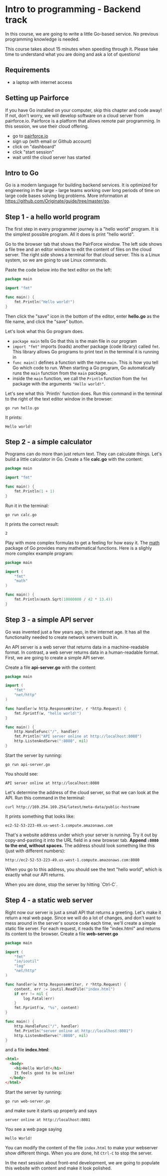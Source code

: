 # Intro to programming - Backend track

In this course,
we are going to write a little Go-based service.
No previous programming knowledge is needed.

This course takes about 15 minutes when speeding through it.
Please take time to understand what you are doing
and ask a lot of questions!


## Requirements

- a laptop with internet access


## Setting up Pairforce

If you have Go installed on your computer, skip this chapter and code away!
If not, don't worry, we will develop software on a cloud server from pairforce.io.
Pairforce is a platform that allows remote pair programming. 
In this session, we use their cloud offering.

- go to [pairforce.io](https://pairforce.io)
- sign up (with email or Github account)
- click on "dashboard"
- click "start session"
- wait until the cloud server has started


## Intro to Go

Go is a modern language for building backend services.
It is optimized for engineering in the large -
large teams working over long periods of time on large code bases solving big problems.
More information at https://github.com/Originate/guide/tree/master/go.


## Step 1 - a hello world program

The first step in every programmer journey is a "hello world" program.
It is the simplest possible program.
All it does is print "hello world".

Go to the browser tab that shows the PairForce window.
The left side shows a file tree and an editor window to edit the content of files on the cloud server.
The right side shows a terminal for that cloud server.
This is a Linux system, so we are going to use Linux commands.

<a textrun="create-file">
Paste the code below into the text editor on the left:

```go
package main

import "fmt"

func main() {
	fmt.Println("Hello world!")
}
```
Then click the "save" icon in the bottom of the editor, enter __hello.go__ as the file name,
and click the "save" button.

</a>

Let's look what this Go program does.

- `package main` tells Go that this is the main file in our program
- `import "fmt"` imports (loads) another package (code library) called `fmt`. This library allows Go programs to print text in the terminal it is running in
- `func main()` defines a function with the name `main`. This is how you tell Go which code to run. When starting a Go program, Go automatically runs the `main` function from the `main` package. 
- inside the `main` function, we call the `Println` function from the `fmt` package with the arguments `"Hello world!"`.

<a textrun="run-console-command">
Let's see what this `Println` function does.
Run this command in the terminal to the right of the text editor window in the browser:

```
go run hello.go
```
</a>

It prints:
<a textrun="verify-run-console-command-output">

```
Hello world!
```
</a>


## Step 2 - a simple calculator

Programs can do more than just return text.
They can calculate things.
Let's build a little calculator in Go.
<a textrun="create-file">
Create a file __calc.go__ with the content:

```go
package main

import "fmt"

func main() {
	fmt.Println(1 + 1)
}
```
</a>

<a textrun="run-console-command">
Run it in the terminal:

```
go run calc.go
```
</a>

<a textrun="verify-run-console-command-output">
It prints the correct result:


```
2
```
</a>

Play with more complex formulas to get a feeling for how easy it.
The [math](https://golang.org/pkg/math) package of Go provides many mathematical functions.
Here is a slighly more complex example program:
<a textrun="verify-go-code-runs">

```go
package main

import (
	"fmt"
	"math"
)

func main() {
	fmt.Println(math.Sqrt(10000000 / 42 * 13.4))
}
```
</a>



## Step 3 - a simple API server

Go was invented just a few years ago, in the internet age.
It has all the functionality needed to create network servers built in.

An API server is a web server that returns data in a machine-readable format.
In contrast, a web server returns data in a human-readable format.
First, we are going to create a simple API server.

<a textrun="create-file">

Create a file **api-server.go** with the content:

```go
package main

import (
	"fmt"
	"net/http"
)

func handler(w http.ResponseWriter, r *http.Request) {
	fmt.Fprintf(w, "hello world!")
}

func main() {
	http.HandleFunc("/", handler)
	fmt.Println("API server online at http://localhost:8080")
	http.ListenAndServe(":8080", nil)
}
```
</a>

<a textrun="start-console-command">
Start the server by running:

```
go run api-server.go
```
</a>
<a textrun="wait-for-output">
You should see:

```
API server online at http://localhost:8080
```
</a>

Let's determine the address of the cloud server, so that we can look at the API.
Run this command in the terminal:

```
curl http://169.254.169.254/latest/meta-data/public-hostname
```

It prints something that looks like:

```
ec2-52-53-223-49.us-west-1.compute.amazonaws.com
```

That's a website address under which your server is running. 
Try it out by copy-and-pasting it into the URL field in a new browser tab.
**Append `:8080` to the end, without spaces.**
The address should look something like this (just with different numbers):

```
http://ec2-52-53-223-49.us-west-1.compute.amazonaws.com:8080
```

When you go to this address, you should see the text "hello world", which is exactly what our API returns.

<a textrun="stop-console-command">
When you are done, stop the server by hitting `Ctrl-C`.
</a>


## Step 4 - a static web server

Right now our server is just a small API that returns a greeting.
Let's make it return a real web page.
Since we will do a lot of changes, and don't want to mess around in the server's source code each time,
we'll create a simple static file server.
For each request, it reads the file "index.html" and returns its content to the browser.
<a textrun="create-file">
Create a file __web-server.go__


```go
package main

import (
	"fmt"
	"io/ioutil"
	"log"
	"net/http"
)

func handler(w http.ResponseWriter, r *http.Request) {
	content, err := ioutil.ReadFile("index.html")
	if err != nil {
		log.Fatal(err)
	}
	fmt.Fprintf(w, "%s", content)
}

func main() {
	http.HandleFunc("/", handler)
	fmt.Println("server online at http://localhost:8081")
	http.ListenAndServe(":8080", nil)
}
```
</a>

<a textrun="create-file">
	
and a file __index.html__:

```html
<html>
  <body>
    <h1>Hello World!</h1>
    It feels good to be online!
  </body>
</html>
```
</a>


<a textrun="start-console-command">
Start the server by running:

```
go run web-server.go
```
</a>

and make sure it starts up properly and says

<a textrun="wait-for-output">

```
server online at http://localhost:8081
```
</a>

You see a web page saying

```
Hello World!
```

You can modify the content of the file `index.html`
to make your webserver show different things.
<a textrun="stop-console-command">
When you are done, hit `Ctrl-C` to stop the server.
</a>

In the next session about front-end development,
we are going to populate this website with content and make it look polished.
